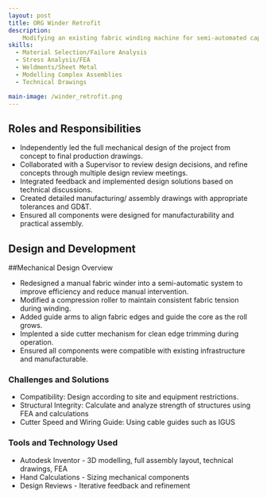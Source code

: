 ```yaml
---
layout: post
title: ORG Winder Retrofit
description:
    Modifying an existing fabric winding machine for semi-automated capabilities. Adding multiple components such as a compression roller, guide arm, and cross cutter to streamline the process. 
skills: 
  - Material Selection/Failure Analysis
  - Stress Analysis/FEA
  - Weldments/Sheet Metal
  - Modelling Complex Assemblies
  - Technical Drawings

main-image: /winder_retrofit.png
---
```


## Roles and Responsibilities
- Independently led the full mechanical design of the project from concept to final production drawings.
- Collaborated with a Supervisor to review design decisions, and refine concepts through multiple design review meetings.
- Integrated feedback and implemented design solutions based on technical discussions.
- Created detailed manufacturing/ assembly drawings with appropriate tolerances and GD&T.
- Ensured all components were designed for manufacturability and practical assembly.

## Design and Development

##Mechanical Design Overview
- Redesigned a manual fabric winder into a semi-automatic system to improve efficiency and reduce manual intervention.
- Modified a compression roller to maintain consistent fabric tension during winding.
- Added guide arms to align fabric edges and guide the core as the roll grows.
- Implented a side cutter mechanism for clean edge trimming during operation.
- Ensured all components were compatible with existing infrastructure and manufacturable.

### Challenges and Solutions
- Compatibility: Design according to site and equipment restrictions.
- Structural Integrity: Calculate and analyze strength of structures using FEA and calculations
- Cutter Speed and Wiring Guide: Using cable guides such as IGUS

### Tools and Technology Used
- Autodesk Inventor - 3D modelling, full assembly layout, technical drawings, FEA
- Hand Calculations - Sizing mechanical components
- Design Reviews - Iterative feedback and refinement

